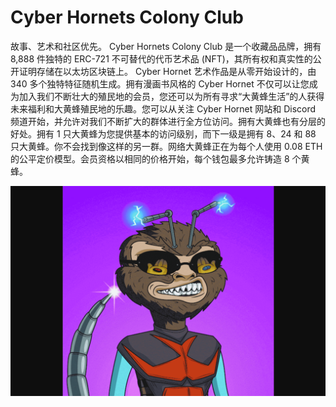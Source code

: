 # Cyber Hornets Colony Club

<p>故事、艺术和社区优先。 Cyber​​ Hornets Colony Club 是一个收藏品品牌，拥有 8,888 件独特的 ERC-721 不可替代的代币艺术品 (NFT)，其所有权和真实性的公开证明存储在以太坊区块链上。 Cyber​​ Hornet 艺术作品是从零开始设计的，由 340 多个独特特征随机生成。拥有漫画书风格的 Cyber​​ Hornet 不仅可以让您成为加入我们不断壮大的殖民地的会员，您还可以为所有寻求“大黄蜂生活”的人获得未来福利和大黄蜂殖民地的乐趣。您可以从关注 Cyber​​ Hornet 网站和 Discord 频道开始，并允许对我们不断扩大的群体进行全方位访问。拥有大黄蜂也有分层的好处。拥有 1 只大黄蜂为您提供基本的访问级别，而下一级是拥有 8、24 和 88 只大黄蜂。你不会找到像这样的另一群。网络大黄蜂正在为每个人使用 0.08 ETH 的公平定价模型。会员资格以相同的价格开始，每个钱包最多允许铸造 8 个黄蜂。</p>

![cyberhornetscolonyclub-dapp-collectibles-ethereum-image1_0f08483a53be7973142e23aff17747cb](cyberhornetscolonyclub-dapp-collectibles-ethereum-image1_0f08483a53be7973142e23aff17747cb.png)

